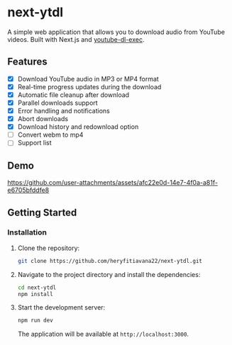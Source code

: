 # next-ytdl

A simple web application that allows you to download audio from YouTube videos. Built with Next.js and [youtube-dl-exec](https://github.com/microlinkhq/youtube-dl-exec).

## Features

- [x] Download YouTube audio in MP3 or MP4 format
- [x] Real-time progress updates during the download
- [x] Automatic file cleanup after download
- [x] Parallel downloads support
- [x] Error handling and notifications
- [x] Abort downloads
- [x] Download history and redownload option
- [ ] Convert webm to mp4
- [ ] Support list

## Demo




https://github.com/user-attachments/assets/afc22e0d-14e7-4f0a-a81f-e6705bfddfe8


## Getting Started

### Installation

1. Clone the repository:

   ```bash
   git clone https://github.com/heryfitiavana22/next-ytdl.git
   ```

2. Navigate to the project directory and install the dependencies:

   ```bash
   cd next-ytdl
   npm install
   ```

3. Start the development server:

   ```bash
   npm run dev
   ```

   The application will be available at `http://localhost:3000`.


